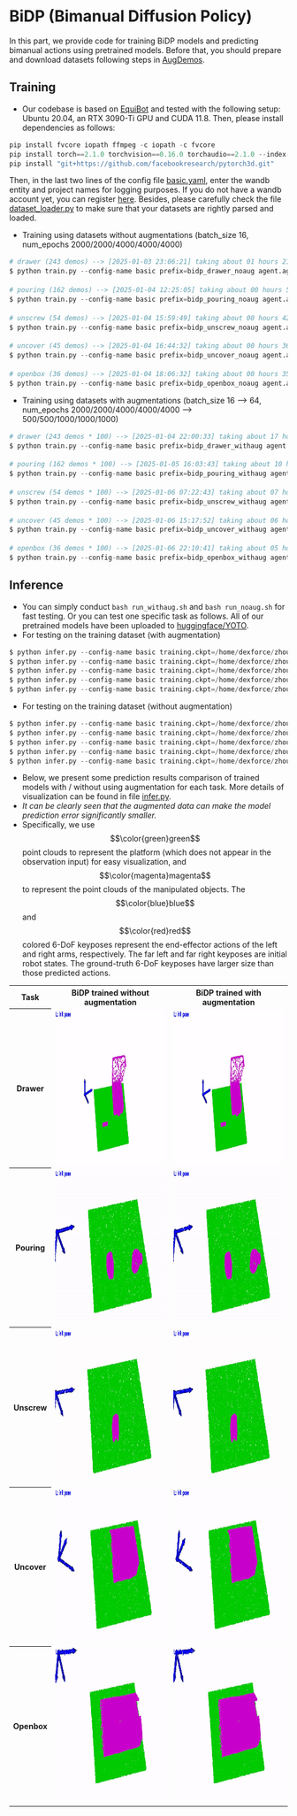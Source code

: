 # BiDP (Bimanual Diffusion Policy)
In this part, we provide code for training BiDP models and predicting bimanual actions using pretrained models. Before that, you should prepare and download datasets following steps in [AugDemos](https://github.com/hnuzhy/YOTO/blob/main/AugDemos/README.md).

## Training
  * Our codebase is based on [EquiBot](https://github.com/yjy0625/equibot) and tested with the following setup: Ubuntu 20.04, an RTX 3090-Ti GPU and CUDA 11.8. Then, please install dependencies as follows:
```python
pip install fvcore iopath ffmpeg -c iopath -c fvcore
pip install torch==2.1.0 torchvision==0.16.0 torchaudio==2.1.0 --index-url https://download.pytorch.org/whl/cu118
pip install "git+https://github.com/facebookresearch/pytorch3d.git"
```
  Then, in the last two lines of the config file [basic.yaml](https://github.com/hnuzhy/YOTO/blob/main/BiDP/policies/configs/basic.yaml#L102), enter the wandb entity and project names for logging purposes. If you do not have a wandb account yet, you can register [here](https://wandb.ai/). Besides, please carefully check the file [dataset_loader.py](https://github.com/hnuzhy/YOTO/blob/main/BiDP/policies/datasets/dataset_loader.py) to make sure that your datasets are rightly parsed and loaded.

  * Training using datasets without augmentations (batch_size 16, num_epochs 2000/2000/4000/4000/4000)
```python
# drawer (243 demos) --> [2025-01-03 23:06:21] taking about 01 hours 21 minutes
$ python train.py --config-name basic prefix=bidp_drawer_noaug agent.agent_name=equibot env.env_class=drawer data.dataset.path=/home/dexforce/zhouhuayi/projects/BiDP/dataset data.dataset.task_name=drawer data.dataset.is_augmented=0 model.pred_horizon=12 training.batch_size=16 training.num_epochs=2000

# pouring (162 demos) --> [2025-01-04 12:25:05] taking about 00 hours 58 minutes
$ python train.py --config-name basic prefix=bidp_pouring_noaug agent.agent_name=equibot env.env_class=pouring data.dataset.path=/home/dexforce/zhouhuayi/projects/BiDP/dataset data.dataset.task_name=pouring data.dataset.is_augmented=0 model.pred_horizon=12 training.batch_size=16 training.num_epochs=2000

# unscrew (54 demos) --> [2025-01-04 15:59:49] taking about 00 hours 42 minutes
$ python train.py --config-name basic prefix=bidp_unscrew_noaug agent.agent_name=equibot env.env_class=unscrew data.dataset.path=/home/dexforce/zhouhuayi/projects/BiDP/dataset data.dataset.task_name=unscrew data.dataset.is_augmented=0 model.pred_horizon=12 training.batch_size=16 training.num_epochs=4000

# uncover (45 demos) --> [2025-01-04 16:44:32] taking about 00 hours 36 minutes
$ python train.py --config-name basic prefix=bidp_uncover_noaug agent.agent_name=equibot env.env_class=uncover data.dataset.path=/home/dexforce/zhouhuayi/projects/BiDP/dataset data.dataset.task_name=uncover data.dataset.is_augmented=0 model.pred_horizon=24 training.batch_size=16 training.num_epochs=4000

# openbox (36 demos) --> [2025-01-04 18:06:32] taking about 00 hours 35 minutes
$ python train.py --config-name basic prefix=bidp_openbox_noaug agent.agent_name=equibot env.env_class=openbox data.dataset.path=/home/dexforce/zhouhuayi/projects/BiDP/dataset data.dataset.task_name=openbox data.dataset.is_augmented=0 model.pred_horizon=32 training.batch_size=16 training.num_epochs=4000
```

  * Training using datasets with augmentations (batch_size 16 --> 64, num_epochs 2000/2000/4000/4000/4000 --> 500/500/1000/1000/1000)
```python
# drawer (243 demos * 100) --> [2025-01-04 22:00:33] taking about 17 hours 27 minutes
$ python train.py --config-name basic prefix=bidp_drawer_withaug agent.agent_name=equibot env.env_class=drawer data.dataset.path=/home/dexforce/zhouhuayi/projects/BiDP/dataset data.dataset.task_name=drawer data.dataset.is_augmented=1 model.pred_horizon=12 training.batch_size=64 training.num_epochs=500 data.dataset.num_workers=8

# pouring (162 demos * 100) --> [2025-01-05 16:03:43] taking about 10 hours 47 minutes
$ python train.py --config-name basic prefix=bidp_pouring_withaug agent.agent_name=equibot env.env_class=pouring data.dataset.path=/home/dexforce/zhouhuayi/projects/BiDP/dataset data.dataset.task_name=pouring data.dataset.is_augmented=1 model.pred_horizon=12 training.batch_size=64 training.num_epochs=500 data.dataset.num_workers=8

# unscrew (54 demos * 100) --> [2025-01-06 07:22:43] taking about 07 hours 15 minutes
$ python train.py --config-name basic prefix=bidp_unscrew_withaug agent.agent_name=equibot env.env_class=unscrew data.dataset.path=/home/dexforce/zhouhuayi/projects/BiDP/dataset data.dataset.task_name=unscrew data.dataset.is_augmented=1 model.pred_horizon=12 training.batch_size=64 training.num_epochs=1000 data.dataset.num_workers=8

# uncover (45 demos * 100) --> [2025-01-06 15:17:52] taking about 06 hours 51 minutes
$ python train.py --config-name basic prefix=bidp_uncover_withaug agent.agent_name=equibot env.env_class=uncover data.dataset.path=/home/dexforce/zhouhuayi/projects/BiDP/dataset data.dataset.task_name=uncover data.dataset.is_augmented=1 model.pred_horizon=24 training.batch_size=64 training.num_epochs=1000 data.dataset.num_workers=8

# openbox (36 demos * 100) --> [2025-01-06 22:10:41] taking about 05 hours 49 minutes
$ python train.py --config-name basic prefix=bidp_openbox_withaug agent.agent_name=equibot env.env_class=openbox data.dataset.path=/home/dexforce/zhouhuayi/projects/BiDP/dataset data.dataset.task_name=openbox data.dataset.is_augmented=1 model.pred_horizon=32 training.batch_size=64 training.num_epochs=1000 data.dataset.num_workers=8
```

## Inference
* You can simply conduct `bash run_withaug.sh` and `bash run_noaug.sh` for fast testing. Or you can test one specific task as follows. All of our pretrained models have been uploaded to [huggingface/YOTO](https://huggingface.co/HoyerChou/YOTO/tree/main).
* For testing on the training dataset (with augmentation)
```python
$ python infer.py --config-name basic training.ckpt=/home/dexforce/zhouhuayi/projects/BiDP/logs/train/bidp_drawer_withaug/ckpt00499.pth data.dataset.path=/home/dexforce/zhouhuayi/projects/BiDP/dataset agent.agent_name=equibot env.env_class=drawer model.pred_horizon=12 data.dataset.is_transformed=0
$ python infer.py --config-name basic training.ckpt=/home/dexforce/zhouhuayi/projects/BiDP/logs/train/bidp_pouring_withaug/ckpt00499.pth data.dataset.path=/home/dexforce/zhouhuayi/projects/BiDP/dataset agent.agent_name=equibot env.env_class=pouring model.pred_horizon=12 data.dataset.is_transformed=0
$ python infer.py --config-name basic training.ckpt=/home/dexforce/zhouhuayi/projects/BiDP/logs/train/bidp_unscrew_withaug/ckpt00999.pth data.dataset.path=/home/dexforce/zhouhuayi/projects/BiDP/dataset agent.agent_name=equibot env.env_class=unscrew model.pred_horizon=12 data.dataset.is_transformed=0
$ python infer.py --config-name basic training.ckpt=/home/dexforce/zhouhuayi/projects/BiDP/logs/train/bidp_uncover_withaug/ckpt00999.pth data.dataset.path=/home/dexforce/zhouhuayi/projects/BiDP/dataset agent.agent_name=equibot env.env_class=uncover model.pred_horizon=24 data.dataset.is_transformed=0
$ python infer.py --config-name basic training.ckpt=/home/dexforce/zhouhuayi/projects/BiDP/logs/train/bidp_openbox_withaug/ckpt00999.pth data.dataset.path=/home/dexforce/zhouhuayi/projects/BiDP/dataset agent.agent_name=equibot env.env_class=openbox model.pred_horizon=32 data.dataset.is_transformed=0
```

* For testing on the training dataset (without augmentation)
```python
$ python infer.py --config-name basic training.ckpt=/home/dexforce/zhouhuayi/projects/BiDP/logs/train/bidp_drawer_noaug/ckpt01999.pth data.dataset.path=/home/dexforce/zhouhuayi/projects/BiDP/dataset agent.agent_name=equibot env.env_class=drawer model.pred_horizon=12 data.dataset.is_transformed=0
$ python infer.py --config-name basic training.ckpt=/home/dexforce/zhouhuayi/projects/BiDP/logs/train/bidp_pouring_noaug/ckpt01999.pth data.dataset.path=/home/dexforce/zhouhuayi/projects/BiDP/dataset agent.agent_name=equibot env.env_class=pouring model.pred_horizon=12 data.dataset.is_transformed=0
$ python infer.py --config-name basic training.ckpt=/home/dexforce/zhouhuayi/projects/BiDP/logs/train/bidp_unscrew_noaug/ckpt03999.pth data.dataset.path=/home/dexforce/zhouhuayi/projects/BiDP/dataset agent.agent_name=equibot env.env_class=unscrew model.pred_horizon=12 data.dataset.is_transformed=0
$ python infer.py --config-name basic training.ckpt=/home/dexforce/zhouhuayi/projects/BiDP/logs/train/bidp_uncover_noaug/ckpt03999.pth data.dataset.path=/home/dexforce/zhouhuayi/projects/BiDP/dataset agent.agent_name=equibot env.env_class=uncover model.pred_horizon=24 data.dataset.is_transformed=0
$ python infer.py --config-name basic training.ckpt=/home/dexforce/zhouhuayi/projects/BiDP/logs/train/bidp_openbox_noaug/ckpt03999.pth data.dataset.path=/home/dexforce/zhouhuayi/projects/BiDP/dataset agent.agent_name=equibot env.env_class=openbox model.pred_horizon=32 data.dataset.is_transformed=0
```

* Below, we present some prediction results comparison of trained models with / without using augmentation for each task. More details of visualization can be found in file [infer.py](https://github.com/hnuzhy/YOTO/blob/main/BiDP/infer.py). 
* *It can be clearly seen that the augmented data can make the model prediction error significantly smaller.*
* Specifically, we use $$\color{green}green$$ point clouds to represent the platform (which does not appear in the observation input) for easy visualization, and $$\color{magenta}magenta$$ to represent the point clouds of the manipulated objects. The $$\color{blue}blue$$ and $$\color{red}red$$ colored 6-DoF keyposes represent the end-effector actions of the left and right arms, respectively. The far left and far right keyposes are initial robot states. The ground-truth 6-DoF keyposes have larger size than those predicted actions.

<table>
  <tr>
    <th> Task </th>
    <th> BiDP trained without augmentation </th>
    <th> BiDP trained with augmentation </th>
  </tr>
  <tr>
    <th> Drawer </th>
    <td><img src="./materials/BiDP_infer_demo1_drawer_noaug.gif" height="280"></td>
    <td><img src="./materials/BiDP_infer_demo1_drawer_withaug.gif" height="280"></td> 
  </tr>
  <tr>
    <th> Pouring </th>
    <td><img src="./materials/BiDP_infer_demo1_pouring_noaug.gif" height="280"></td>
    <td><img src="./materials/BiDP_infer_demo1_pouring_withaug.gif" height="280"></td> 
  </tr>
  <tr>
    <th> Unscrew </th>
    <td><img src="./materials/BiDP_infer_demo1_unscrew_noaug.gif" height="280"></td>
    <td><img src="./materials/BiDP_infer_demo1_unscrew_withaug.gif" height="280"></td> 
  </tr>
  <tr>
    <th> Uncover </th>
    <td><img src="./materials/BiDP_infer_demo1_uncover_noaug.gif" height="280"></td>
    <td><img src="./materials/BiDP_infer_demo1_uncover_withaug.gif" height="280"></td> 
  </tr>
  <tr>
    <th> Openbox </th>
    <td><img src="./materials/BiDP_infer_demo1_openbox_noaug.gif" height="280"></td>
    <td><img src="./materials/BiDP_infer_demo1_openbox_withaug.gif" height="280"></td> 
  </tr>
</table>
